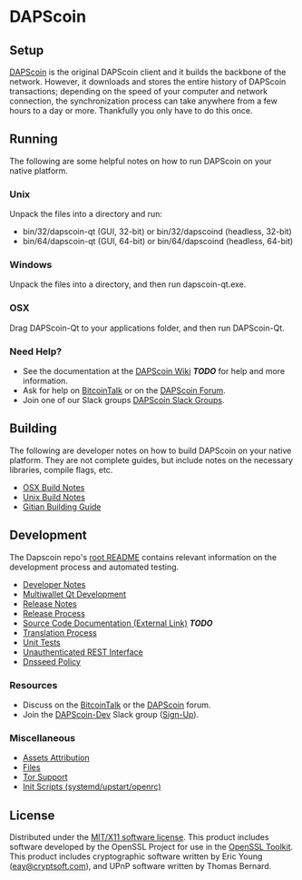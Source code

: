 DAPScoin
=====================

Setup
---------------------
[DAPScoin](http://dapscoin.org/wallet) is the original DAPScoin client and it builds the backbone of the network. However, it downloads and stores the entire history of DAPScoin transactions; depending on the speed of your computer and network connection, the synchronization process can take anywhere from a few hours to a day or more. Thankfully you only have to do this once.

Running
---------------------
The following are some helpful notes on how to run DAPScoin on your native platform.

### Unix

Unpack the files into a directory and run:

- bin/32/dapscoin-qt (GUI, 32-bit) or bin/32/dapscoind (headless, 32-bit)
- bin/64/dapscoin-qt (GUI, 64-bit) or bin/64/dapscoind (headless, 64-bit)

### Windows

Unpack the files into a directory, and then run dapscoin-qt.exe.

### OSX

Drag DAPScoin-Qt to your applications folder, and then run DAPScoin-Qt.

### Need Help?

* See the documentation at the [DAPScoin Wiki](https://en.bitcoin.it/wiki/Main_Page) ***TODO***
for help and more information.
* Ask for help on [BitcoinTalk](https://bitcointalk.org/index.php?topic=1262920.0) or on the [DAPScoin Forum](http://forum.dapscoin.org/).
* Join one of our Slack groups [DAPScoin Slack Groups](https://dapscoin.org/slack-logins/).

Building
---------------------
The following are developer notes on how to build DAPScoin on your native platform. They are not complete guides, but include notes on the necessary libraries, compile flags, etc.

- [OSX Build Notes](build-osx.md)
- [Unix Build Notes](build-unix.md)
- [Gitian Building Guide](gitian-building.md)

Development
---------------------
The Dapscoin repo's [root README](https://github.com/DAPScoin-Project/DAPScoin/blob/master/README.md) contains relevant information on the development process and automated testing.

- [Developer Notes](developer-notes.md)
- [Multiwallet Qt Development](multiwallet-qt.md)
- [Release Notes](release-notes.md)
- [Release Process](release-process.md)
- [Source Code Documentation (External Link)](https://dev.visucore.com/bitcoin/doxygen/) ***TODO***
- [Translation Process](translation_process.md)
- [Unit Tests](unit-tests.md)
- [Unauthenticated REST Interface](REST-interface.md)
- [Dnsseed Policy](dnsseed-policy.md)

### Resources

* Discuss on the [BitcoinTalk](https://bitcointalk.org/index.php?topic=1262920.0) or the [DAPScoin](http://forum.dapscoin.org/) forum.
* Join the [DAPScoin-Dev](https://dapscoin-dev.slack.com/) Slack group ([Sign-Up](https://dapscoin-dev.herokuapp.com/)).

### Miscellaneous
- [Assets Attribution](assets-attribution.md)
- [Files](files.md)
- [Tor Support](tor.md)
- [Init Scripts (systemd/upstart/openrc)](init.md)

License
---------------------
Distributed under the [MIT/X11 software license](http://www.opensource.org/licenses/mit-license.php).
This product includes software developed by the OpenSSL Project for use in the [OpenSSL Toolkit](https://www.openssl.org/). This product includes
cryptographic software written by Eric Young ([eay@cryptsoft.com](mailto:eay@cryptsoft.com)), and UPnP software written by Thomas Bernard.

